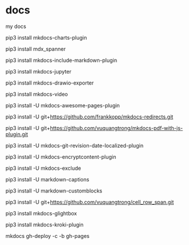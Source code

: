 # docs
my docs


pip3 install mkdocs-charts-plugin

pip3 install mdx_spanner

pip3 install mkdocs-include-markdown-plugin

pip3 install mkdocs-jupyter

pip3 install mkdocs-drawio-exporter

pip3 install mkdocs-video

pip3 install -U mkdocs-awesome-pages-plugin

pip3 install -U git+https://github.com/frankkopp/mkdocs-redirects.git

pip3 install -U git+https://github.com/vuquangtrong/mkdocs-pdf-with-js-plugin.git

pip3 install -U mkdocs-git-revision-date-localized-plugin

pip3 install -U mkdocs-encryptcontent-plugin

pip3 install -U mkdocs-exclude

pip3 install -U markdown-captions

pip3 install -U markdown-customblocks

pip3 install -U git+https://github.com/vuquangtrong/cell_row_span.git

pip3 install mkdocs-glightbox

pip3 install mkdocs-kroki-plugin



mkdocs gh-deploy -c -b gh-pages
